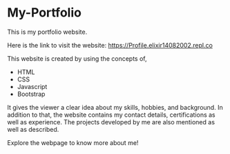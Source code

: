 # My-Portfolio
This is my portfolio website. 

Here is the link to visit the website:
https://Profile.elixir14082002.repl.co

This website is created by using the concepts of,
- HTML
- CSS
- Javascript
- Bootstrap

It gives the viewer a clear idea about my skills, hobbies, and background. In addition to that, the website contains my contact details, certifications as well as experience.
The projects developed by me are also mentioned as well as described.

Explore the webpage to know more about me!

